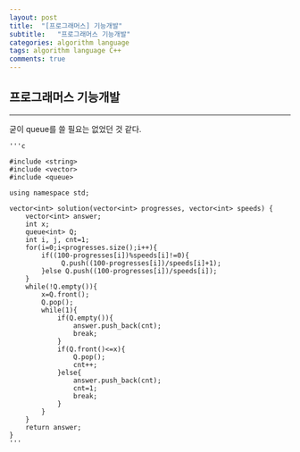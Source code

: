 ```yaml
---
layout: post
title:  "[프로그래머스] 기능개발"
subtitle:   "프로그래머스 기능개발"
categories: algorithm language
tags: algorithm language C++
comments: true
---
```



## 프로그래머스 기능개발 
---

굳이 queue를 쓸 필요는 없었던 것 같다. 


    '''c

	#include <string>
	#include <vector>
	#include <queue>
	
	using namespace std;
	
	vector<int> solution(vector<int> progresses, vector<int> speeds) {
	    vector<int> answer;
	    int x;
	    queue<int> Q;
	    int i, j, cnt=1;
	    for(i=0;i<progresses.size();i++){
	        if((100-progresses[i])%speeds[i]!=0){
	             Q.push((100-progresses[i])/speeds[i]+1);
	        }else Q.push((100-progresses[i])/speeds[i]);
	    }
	    while(!Q.empty()){
	        x=Q.front();
	        Q.pop();
	        while(1){
	            if(Q.empty()){
	                answer.push_back(cnt);
	                break;
	            }
	            if(Q.front()<=x){
	                Q.pop();
	                cnt++;
	            }else{
	                answer.push_back(cnt);
	                cnt=1;
	                break;
	            }
	        }
	    }
	    return answer;
	}
    '''


